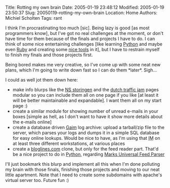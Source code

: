 Title: Rotting my own brain
Date: 2005-01-19 23:48:12
Modified: 2005-01-19 23:50:37
Slug: 20050119-rotting-my-own-brain
Location: Home
Authors: Michiel Scholten
Tags: rant

<p>I think I'm procrastinating too much [sic]. Being lazy is good [as most programmers know], but I've got no real challenges at the moment, or don't have time for them because of the finals and projects I have to do. I can think of some nice entertaining challenges [like learning <a href="http://python.org/">Python</a> and maybe even <a href="http://www.ruby-lang.org/en/">Ruby</a> and creating some <a href="http://www.rubyonrails.com/">nice tools</a> in it], but I have to restrain myself to finish my finals and those projects first.</p>
<p>Being bored makes me very creative, so I've come up with some neat new plans, which I'm going to write down fast so I can do them *later*. Sigh...</p>

<p>I could as well jot them down here:</p>
<ul>
<li>make info blurps like the <a href="/ns/">NS storingen</a> and the <a href="/traffic/">dutch traffic jam</a> pages modular so you can include them all on one page if you like [at least it will be better maintainable and expandable]. I want them all on my start page :)</li>
<li>create a similar module for showing number of unread e-mails in your boxes [simple as hell, as I don't want to have it show more details about the e-mails online]</li>
<li>create a database driven <a href="http://gaim.sf.net/">Gaim</a> log archive: upload a tarball/zip file to the server, which parses your logs and dumps it in a simple SQL database for easy online lookups. Would be nice to have, as I'm using that <acronym title="Instant Messaging">IM</acronym> on at least three different workstations, at various places</li>
<li>create a <a href="http://www.bloglines.com/">bloglines.com</a> clone, but only for the feed reader part. That'd be a nice project to do in <a href="http://python.org/">Python</a>, regarding <a href="http://diveintomark.org/projects/feed_parser/">Marks Universal Feed Parser</a></li>
</ul>

<p>I'll just bookmark this blurp and implement all this when I'm done polluting my brain with those finals, finishing those projects and moving to our neat little apartment. Note that I need to create some subdomains with apache's virtual server too. Future fun :)</p>